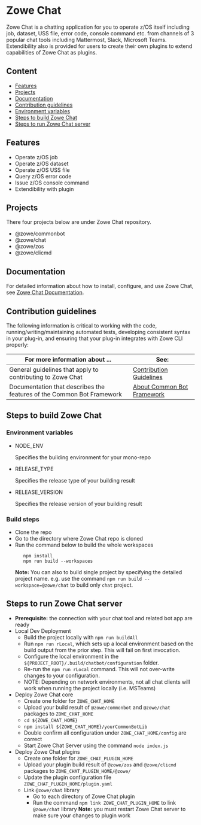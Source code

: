 # Zowe Chat

Zowe Chat is a chatting application for you to operate z/OS itself including job, dataset, USS file, error code, console command etc. from channels of 3 popular chat tools including Mattermost, Slack, Microsoft Teams. Extendibility also is provided for users to create their own plugins to extend capabilities of Zowe Chat as plugins.

## Content
  - [Features](#features)
  - [Projects](#projects)
  - [Documentation](#documentation)
  - [Contribution guidelines](#contribution-guidelines)
  - [Environment variables](#environment-variables)
  - [Steps to build Zowe Chat](#steps-to-build-zowe-chat)
  - [Steps to run Zowe Chat server](#steps-to-run-zowe-chat-server)


## Features
* Operate z/OS job
* Operate z/OS dataset
* Operate z/OS USS file
* Query z/OS error code
* Issue z/OS console command
* Extendibility with plugin
  
## Projects
There four projects below are under Zowe Chat repository.
* @zowe/commonbot
* @zowe/chat
* @zowe/zos
* @zowe/clicmd

## Documentation

For detailed information about how to install, configure, and use Zowe Chat, see [Zowe Chat Documentation](https://TBD/). 

## Contribution guidelines
The following information is critical to working with the code, running/writing/maintaining automated tests, developing consistent syntax in your plug-in, and ensuring that your plug-in integrates with Zowe CLI properly:

| For more information about ... | See: |
| ------------------------------ | ----- |
| General guidelines that apply to contributing to Zowe Chat | [Contribution Guidelines](./CONTRIBUTING.md) |
| Documentation that describes the features of the Common Bot Framework | [About Common Bot Framework](https://github.com/zowe/zowe-chat/blob/main/packages/commonbot/README.md) |

## Steps to build Zowe Chat
### Environment variables
* NODE_ENV

  Specifies the building environment for your mono-repo

* RELEASE_TYPE

  Specifies the release type of your building result

* RELEASE_VERSION

  Specifies the release version of your building result

### Build steps
* Clone the repo
* Go to the directory where Zowe Chat repo is cloned
* Run the command below to build the whole workspaces
  ```Shell
     npm install
     npm run build --workspaces
  ```
  **Note:** You can also to build single project by specifying the detailed project name. e.g. use the command `npm run build --workspace=@zowe/chat` to build only `chat` project.

## Steps to run Zowe Chat server
* **Prerequisite:** the connection with your chat tool and related bot app are ready
* Local Dev Deployment
  * Build the project locally with `npm run buildAll`
  * Run `npm run rLocal`, which sets up a local environment based on the build output from the prior step. This will fail on first invocation.
  * Configure the local environment in the `${PROJECT_ROOT}/.build/chatbot/configuration` folder. 
  * Re-run the `npm run rLocal` command. This will not over-write changes to your configuration.
  * NOTE: Depending on network environments, not all chat clients will work when running the project locally (i.e. MSTeams)
* Deploy Zowe Chat core
  * Create one folder for `ZOWE_CHAT_HOME`
  * Upload your build result of `@zowe/commonbot` and `@zowe/chat` packages to `ZOWE_CHAT_HOME`
  * `cd ${ZOWE_CHAT_HOME}`
  * `npm install ${ZOWE_CHAT_HOME}/yourCommonBotLib`
  * Double confirm all configuration under `ZOWE_CHAT_HOME/config` are correct
  * Start Zowe Chat Server using the command `node index.js`
* Deploy Zowe Chat plugins
  * Create one folder for `ZOWE_CHAT_PLUGIN_HOME`
  * Upload your plugin build result of `@zowe/zos` and `@zowe/clicmd` packages to `ZOWE_CHAT_PLUGIN_HOME/@zowe/`
  * Update the plugin configuration file `ZOWE_CHAT_PLUGIN_HOME/plugin.yaml`
  * Link `@zowe/chat` library
    * Go to each directory of Zowe Chat plugin
    * Run the command `npm link ZOWE_CHAT_PLUGIN_HOME` to link `@zowe/chat` library
  **Note:** you must restart Zowe Chat server to make sure your changes to plugin work

